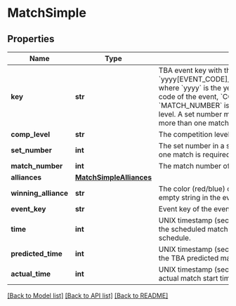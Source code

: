 # MatchSimple

## Properties
Name | Type | Description | Notes
------------ | ------------- | ------------- | -------------
**key** | **str** | TBA event key with the format &#x60;yyyy[EVENT_CODE]_[COMP_LEVEL]m[MATCH_NUMBER]&#x60;, where &#x60;yyyy&#x60; is the year, and &#x60;EVENT_CODE&#x60; is the event code of the event, &#x60;COMP_LEVEL&#x60; is (qm, ef, qf, sf, f), and &#x60;MATCH_NUMBER&#x60; is the match number in the competition level. A set number may append the competition level if more than one match in required per set. | 
**comp_level** | **str** | The competition level the match was played at. | 
**set_number** | **int** | The set number in a series of matches where more than one match is required in the match series. | 
**match_number** | **int** | The match number of the match in the competition level. | 
**alliances** | [**MatchSimpleAlliances**](MatchSimpleAlliances.md) |  | [optional] 
**winning_alliance** | **str** | The color (red/blue) of the winning alliance. Will contain an empty string in the event of no winner, or a tie. | [optional] 
**event_key** | **str** | Event key of the event the match was played at. | 
**time** | **int** | UNIX timestamp (seconds since 1-Jan-1970 00:00:00) of the scheduled match time, as taken from the published schedule. | [optional] 
**predicted_time** | **int** | UNIX timestamp (seconds since 1-Jan-1970 00:00:00) of the TBA predicted match start time. | [optional] 
**actual_time** | **int** | UNIX timestamp (seconds since 1-Jan-1970 00:00:00) of actual match start time. | [optional] 

[[Back to Model list]](../README.md#documentation-for-models) [[Back to API list]](../README.md#documentation-for-api-endpoints) [[Back to README]](../README.md)


